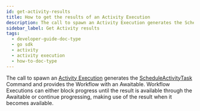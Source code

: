 ```yaml
---
id: get-activity-results
title: How to get the results of an Activity Execution
description: The call to spawn an Activity Execution generates the ScheduleActivityTask Command and provides the Workflow with an Awaitable.
sidebar_label: Get Activity results
tags:
  - developer-guide-doc-type
  - go sdk
  - activity
  - activity execution
  - how-to-doc-type
---
```


The call to spawn an [Activity Execution](/concepts/what-is-an-activity-execution) generates the [ScheduleActivityTask](/references/commands#scheduleactivitytask) Command and provides the Workflow with an Awaitable.
Workflow Executions can either block progress until the result is available through the Awaitable or continue progressing, making use of the result when it becomes available.
